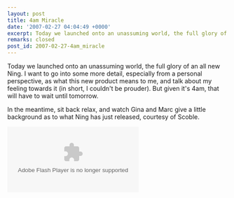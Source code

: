 ```yaml
---
layout: post
title: 4am Miracle
date: '2007-02-27 04:04:49 +0000'
excerpt: Today we launched onto an unassuming world, the full glory of an all new Ning.
remarks: closed
post_id: 2007-02-27-4am_miracle
---
```

Today we launched onto an unassuming world, the full glory of an all new Ning. I want to go into some more detail, especially from a personal perspective, as what this new product means to me, and talk about my feeling towards it (in short, I couldn't be prouder). But given it's 4am, that will have to wait until tomorrow.

In the meantime, sit back relax, and watch Gina and Marc give a little background as to what Ning has just released, courtesy of Scoble.

<div class="embed video podtech"><embed type="application/x-shockwave-flash" src="http://podtech.net/player/podtech-player.swf?bc=none" flashvars="content=http://media1.podtech.net/media/2007/02/PID_010361/Podtech_NING_interview.flv&#38;totalTime=2011000&#38;permalink=http://podtech.net/home/2238/social-networking-with-ning-version-20"/></div>